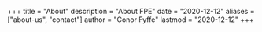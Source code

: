 +++
title = "About"
description = "About FPE"
date = "2020-12-12"
aliases = ["about-us", "contact"]
author = "Conor Fyffe"
lastmod = "2020-12-12"
+++

